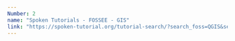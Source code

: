 ```yaml
---           
Number: 2
name: "Spoken Tutorials - FOSSEE - GIS"
link: "https://spoken-tutorial.org/tutorial-search/?search_foss=QGIS&search_language=English"
---
```

